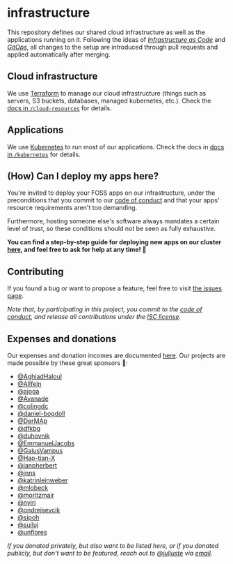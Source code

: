 # infrastructure

This repository defines our shared cloud infrastructure as well as the applications running on it. Following the ideas of *[Infrastructure as Code](https://en.wikipedia.org/wiki/Infrastructure_as_code)* and *[GitOps](https://www.redhat.com/en/topics/devops/what-is-gitops)*, all changes to the setup are introduced through pull requests and applied automatically after merging.

## Cloud infrastructure

We use [Terraform](https://www.terraform.io/) to manage our cloud infrastructure (things such as servers, S3 buckets, databases, managed kubernetes, etc.). Check the [docs in `/cloud-resources`](./cloud-resources/) for details.

## Applications

We use [Kubernetes](https://en.wikipedia.org/wiki/Kubernetes) to run most of our applications. Check the docs in [docs in `/kubernetes`](./kubernetes/) for details.

## (How) Can I deploy my apps here?

You're invited to deploy your FOSS apps on our infrastructure, under the preconditions that you commit to our [code of conduct](./code-of-conduct.md) and that your apps' resource requirements aren't too demanding.

Furthermore, hosting someone else's software always mandates a certain level of trust, so these conditions should not be seen as fully exhaustive.

**You can find a step-by-step guide for deploying new apps on our cluster [here](./kubernetes/#how-can-i-deploy-my-own-app), and feel free to ask for help at any time! 🙂**

## Contributing

If you found a bug or want to propose a feature, feel free to visit [the issues page](https://github.com/public-transport/infrastructure/issues).

_Note that, by participating in this project, you commit to the [code of conduct](code-of-conduct.md), and release all contributions under the [ISC license](https://opensource.org/licenses/ISC)._

## Expenses and donations

Our expenses and donation incomes are documented [here](./cloud-resources/expenses/readme.md). Our projects are made possible by these great sponsors 💚:

- [@AghiadHaloul](https://github.com/AghiadHaloul)
- [@Allfein](https://github.com/Allfein)
- [@ajoga](https://github.com/ajoga)
- [@Avanade](https://github.com/Avanade)
- [@colingdc](https://github.com/colingdc)
- [@daniel-bogdoll](https://github.com/daniel-bogdoll)
- [@DerMAp](https://github.com/DerMAp)
- [@dfkbg](https://github.com/dfkbg)
- [@duhovnik](https://github.com/duhovnik)
- [@EmmanuelJacobs](https://github.com/EmmanuelJacobs)
- [@GaiusVampus](https://github.com/GaiusVampus)
- [@Hao-tian-X](https://github.com/Hao-tian-X)
- [@ianpherbert](https://github.com/ianpherbert)
- [@jnns](https://github.com/jnns)
- [@katrinleinweber](https://github.com/katrinleinweber)
- [@mlobeck](https://github.com/mlobeck)
- [@moritzmair](https://github.com/moritzmair)
- [@nyiri](https://github.com/nyiri)
- [@ondrejsevcik](https://github.com/ondrejsevcik)
- [@sipoh](https://github.com/sipoh)
- [@suiluj](https://github.com/suiluj)
- [@unflores](https://github.com/unflores)

_If you donated privately, but also want to be listed here, or if you donated publicly, but don't want to be featured, reach out to [@juliuste](https://github.com/juliuste) via [email](mailto:mail@juliustens.eu)._
